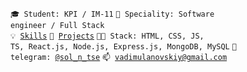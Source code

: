 <code>🎓 Student: KPI / IM-11</code>
<code>👷 Speciality: Software engineer / Full Stack</code><br>
<code>💡 [Skills](SKILLS.md)</code>
<code>🧻 [Projects](PROJECTS.md)</code>
<code>🧑‍💻 Stack: HTML, CSS, JS, TS, React.js, Node.js, Express.js, MongoDB, MySQL</code>
<code>💬 telegram: [@sol_n_tse](https://telegram.me/sol_n_tse)</code>
<code>📫 [vadimulanovskiy@gmail.com](mailto:vadimulanovskiy@gmail.com)</code>
